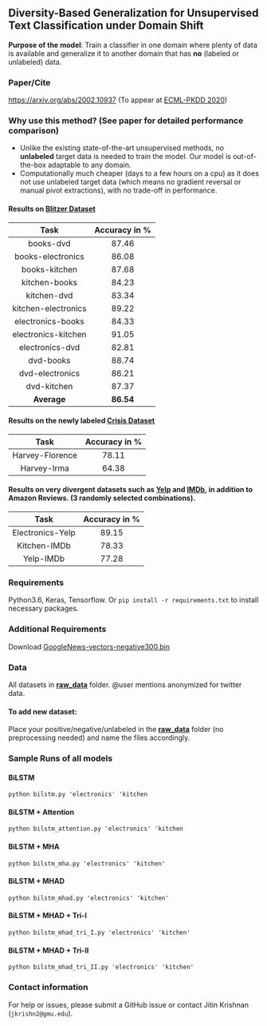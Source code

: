 ## Diversity-Based Generalization for Unsupervised Text Classification under Domain Shift

**Purpose of the model**: Train a classifier in one domain where plenty of data is available and generalize it to another domain that has **no** (labeled or unlabeled) data.

### Paper/Cite
https://arxiv.org/abs/2002.10937 (To appear at [ECML-PKDD 2020](https://ecmlpkdd2020.net))

### Why use this method? (See paper for detailed performance comparison)
- Unlike the existing state-of-the-art unsupervised methods, no **unlabeled** target data is needed to train the model. Our model is out-of-the-box adaptable to any domain. 
- Computationally much cheaper (days to a few hours on a cpu) as it does not use unlabeled target data (which means no gradient reversal or manual pivot extractions), with no trade-off in performance.

#### Results on [Blitzer Dataset](http://www.cs.jhu.edu/~mdredze/datasets/sentiment/)

| Task  | Accuracy in %  |
 :-: |  :-:
| books-dvd           | 87.46 |
| books-electronics   | 86.08 |
| books-kitchen       | 87.68 |
| kitchen-books       | 84.23 |
| kitchen-dvd         | 83.34 |
| kitchen-electronics | 89.22 |
| electronics-books   | 84.33 |
| electronics-kitchen | 91.05 |
| electronics-dvd     | 82.81 |
| dvd-books           | 88.74 |
| dvd-electronics     | 86.21 |
| dvd-kitchen         | 87.37 |
| **Average**		          | **86.54** |

#### Results on the newly labeled [Crisis Dataset](https://github.com/jitinkrishnan/Diversity-Based-Generalization/tree/master/raw_data)

| Task  | Accuracy in %  |
 :-: |  :-:
| Harvey-Florence     | 78.11 |
| Harvey-Irma         | 64.38 |

#### Results on very divergent datasets such as [Yelp](https://www.yelp.com/dataset/challenge) and [IMDb](https://ai.stanford.edu/~amaas/data/sentiment/), in addition to Amazon Reviews. (3 randomly selected combinations).

| Task  | Accuracy in %  |
 :-: |  :-:
| Electronics-Yelp  | 89.15 |
| Kitchen-IMDb      | 78.33 |
| Yelp-IMDb         | 77.28 |

### Requirements
Python3.6, Keras, Tensorflow.
Or ```pip install -r requirements.txt``` to install necessary packages.

### Additional Requirements
Download [GoogleNews-vectors-negative300.bin](https://code.google.com/archive/p/word2vec/)

### Data
All datasets in **[raw_data](https://github.com/jitinkrishnan/Diversity-Based-Generalization/tree/master/raw_data)** folder. @user mentions anonymized for twitter data.

#### To add new dataset:
Place your positive/negative/unlabeled in the **[raw_data](https://github.com/jitinkrishnan/Diversity-Based-Generalization/tree/master/raw_data)** folder (no preprocessing needed) and name the files accordingly.

### Sample Runs of all models
#### BiLSTM
```python bilstm.py 'electronics' 'kitchen```

#### BiLSTM + Attention
```python bilstm_attention.py 'electronics' 'kitchen```

#### BiLSTM + MHA
```python bilstm_mha.py 'electronics' 'kitchen'```

#### BiLSTM + MHAD
```python bilstm_mhad.py 'electronics' 'kitchen'```

#### BiLSTM + MHAD + Tri-I
```python bilstm_mhad_tri_I.py 'electronics' 'kitchen'```

#### BiLSTM + MHAD + Tri-II
```python bilstm_mhad_tri_II.py 'electronics' 'kitchen'```

### Contact information
For help or issues, please submit a GitHub issue or contact Jitin Krishnan (`jkrishn2@gmu.edu`).
